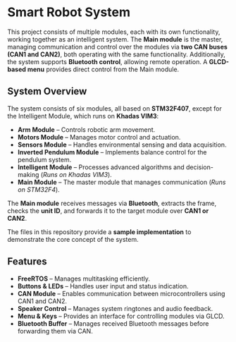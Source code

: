 # Smart Robot System  

This project consists of multiple modules, each with its own functionality, working together as an intelligent system. The **Main module** is the master, managing communication and control over the modules via **two CAN buses (CAN1 and CAN2)**, both operating with the same functionality. Additionally, the system supports **Bluetooth control**, allowing remote operation. A **GLCD-based menu** provides direct control from the Main module.  

## System Overview  
The system consists of six modules, all based on **STM32F407**, except for the Intelligent Module, which runs on **Khadas VIM3**:  
- **Arm Module** – Controls robotic arm movement.  
- **Motors Module** – Manages motor control and actuation.  
- **Sensors Module** – Handles environmental sensing and data acquisition.  
- **Inverted Pendulum Module** – Implements balance control for the pendulum system.  
- **Intelligent Module** – Processes advanced algorithms and decision-making (*Runs on Khadas VIM3*).  
- **Main Module** – The master module that manages communication (*Runs on STM32F4*).  

The **Main module** receives messages via **Bluetooth**, extracts the frame, checks the **unit ID**, and forwards it to the target module over **CAN1 or CAN2**.  

The files in this repository provide a **sample implementation** to demonstrate the core concept of the system.  

## Features  
- **FreeRTOS** – Manages multitasking efficiently.  
- **Buttons & LEDs** – Handles user input and status indication.  
- **CAN Module** – Enables communication between microcontrollers using CAN1 and CAN2.  
- **Speaker Control** – Manages system ringtones and audio feedback.  
- **Menu & Keys** – Provides an interface for controlling modules via GLCD.  
- **Bluetooth Buffer** – Manages received Bluetooth messages before forwarding them via CAN.  
